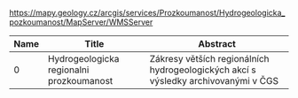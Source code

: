https://mapy.geology.cz/arcgis/services/Prozkoumanost/Hydrogeologicka_pozkoumanost/MapServer/WMSServer

|Name|Title|Abstract|
|--|--|--|
|0|Hydrogeologicka regionalni prozkoumanost|Zákresy větších regionálních hydrogeologických akcí s výsledky archivovanými v ČGS|
